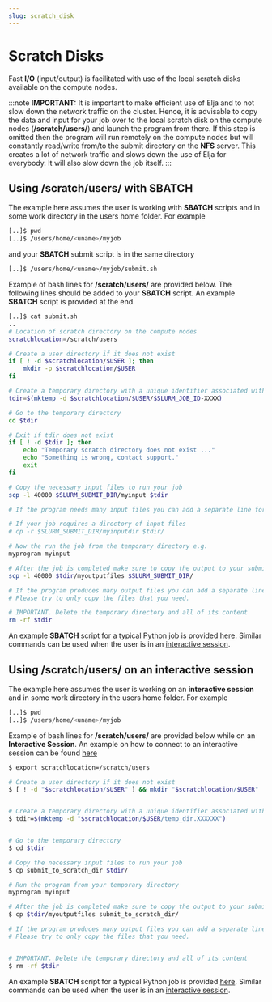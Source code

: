 ```yaml
---
slug: scratch_disk
---
```


# Scratch Disks

Fast **I/O** (input/output) is facilitated with use of the local scratch disks available on the compute nodes.

:::note
**IMPORTANT:** It is important to make efficient use of Elja and to not slow down the network traffic on the cluster. Hence, it is advisable to copy the data and input for your job over to the local scratch disk on the compute nodes (**/scratch/users/**) and launch the program from there. If this step is omitted then the program will run remotely on the compute nodes but will constantly read/write from/to the submit directory on the **NFS** server. This creates a lot of network traffic and slows down the use of Elja for everybody. It will also slow down the job itself.
:::

## Using /scratch/users/ with SBATCH

The example here assumes the user is working with **SBATCH** scripts and in some work directory in the users home folder. For example

```bash
[..]$ pwd
[..]$ /users/home/<uname>/myjob
```

and your **SBATCH** submit script is in the same directory

```bash
[..]$ /users/home/<uname>/myjob/submit.sh
```

Example of bash lines for **/scratch/users/** are provided below. The following lines should be added to your **SBATCH** script. An example **SBATCH** script is provided at the end.

```bash
[..]$ cat submit.sh
..
# Location of scratch directory on the compute nodes
scratchlocation=/scratch/users

# Create a user directory if it does not exist
if [ ! -d $scratchlocation/$USER ]; then
    mkdir -p $scratchlocation/$USER
fi

# Create a temporary directory with a unique identifier associated with your jobid
tdir=$(mktemp -d $scratchlocation/$USER/$SLURM_JOB_ID-XXXX)

# Go to the temporary directory
cd $tdir

# Exit if tdir does not exist
if [ ! -d $tdir ]; then
    echo "Temporary scratch directory does not exist ..."
    echo "Something is wrong, contact support."
    exit
fi

# Copy the necessary input files to run your job
scp -l 40000 $SLURM_SUBMIT_DIR/myinput $tdir

# If the program needs many input files you can add a separate line for each file.

# If your job requires a directory of input files
# cp -r $SLURM_SUBMIT_DIR/myinputdir $tdir/

# Now the run the job from the temporary directory e.g.
myprogram myinput

# After the job is completed make sure to copy the output to your submit directory.
scp -l 40000 $tdir/myoutputfiles $SLURM_SUBMIT_DIR/

# If the program produces many output files you can add a separate line for each file.
# Please try to only copy the files that you need.

# IMPORTANT. Delete the temporary directory and all of its content
rm -rf $tdir

```
An example **SBATCH** script for a typical Python job is provided [here](../files/py_submit.txt). Similar commands can be used when the user is in an [interactive session](04_interactive.md).



## Using /scratch/users/ on an interactive session
The example here assumes the user is working on an **interactive session** and in some work directory in the users home folder. For example

```bash
[..]$ pwd
[..]$ /users/home/<uname>/myjob
```


Example of bash lines for **/scratch/users/** are provided below while on an **Interactive Session**. An example on how to connect to an interactive session  can be found [here](04_interactive.md)

```bash
$ export scratchlocation=/scratch/users 

# Create a user directory if it does not exist
$ [ ! -d "$scratchlocation/$USER" ] && mkdir "$scratchlocation/$USER"


# Create a temporary directory with a unique identifier associated with your jobid
$ tdir=$(mktemp -d "$scratchlocation/$USER/temp_dir.XXXXXX")


# Go to the temporary directory
$ cd $tdir

# Copy the necessary input files to run your job
$ cp submit_to_scratch_dir $tdir/

# Run the program from your temporary directory
myprogram myinput

# After the job is completed make sure to copy the output to your submit directory.
$ cp $tdir/myoutputfiles submit_to_scratch_dir/

# If the program produces many output files you can add a separate line for each file.
# Please try to only copy the files that you need.


# IMPORTANT. Delete the temporary directory and all of its content
$ rm -rf $tdir
```

An example **SBATCH** script for a typical Python job is provided [here](../files/py_submit.txt). Similar commands can be used when the user is in an [interactive session](04_interactive.md).
